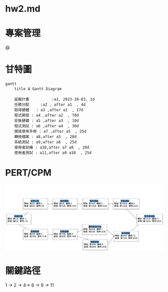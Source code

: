 # hw2.md

# 專案管理
😄
# 甘特圖
```mermaid
gantt
    title A Gantt Diagram

    延擬計畫          :a1, 2023-10-03, 1d
    任務分配     :a2 , after a1  , 4d
    取得硬體   : a3 ,after a1  , 17d
    程式開發 : a4 ,after a2  , 70d
    安裝硬體 : a5 ,after a3  , 10d
    程式測試 : a6 ,after a4  , 30d
    撰寫使用手冊 : a7 ,after a5  , 25d
    轉換檔案 : a8,after a5  , 20d
    系統測試 : a9,after a6  , 25d
    使用者訓練 : a10,after a7 a8  , 20d
    使用者測試 : a11,after a9 a10  , 25d

```
# PERT/CPM
 ![PERT](pert.png)



# 關鍵路徑
1 -> 2 -> 4-> 6 -> 9 -> 11
